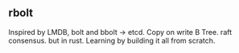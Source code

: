 ## rbolt

Inspired by LMDB, bolt and bbolt -> etcd.
Copy on write B Tree. raft consensus. but in rust. Learning by building it all from scratch.
